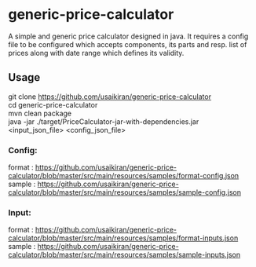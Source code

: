 # generic-price-calculator
A simple and generic price calculator designed in java.
It requires a config file to be configured which accepts components, its parts and resp. list of prices along with date range which defines its validity.

## Usage
git clone https://github.com/usaikiran/generic-price-calculator<br />
cd generic-price-calculator<br />
mvn clean package <br />
java -jar ./target/PriceCalculator-jar-with-dependencies.jar <input_json_file> <config_json_file><br />

### Config:

format : https://github.com/usaikiran/generic-price-calculator/blob/master/src/main/resources/samples/format-config.json <br/>
sample : https://github.com/usaikiran/generic-price-calculator/blob/master/src/main/resources/samples/sample-config.json <br />


### Input:

format : https://github.com/usaikiran/generic-price-calculator/blob/master/src/main/resources/samples/format-inputs.json <br/>
sample : https://github.com/usaikiran/generic-price-calculator/blob/master/src/main/resources/samples/sample-inputs.json <br />
